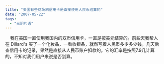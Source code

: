 ```yaml
---
title: "美国有些商场刷信用卡是直接使用人民币结算的"
date: "2007-05-22"
tags: 
  - "光阴片语"
---
```


    我在美国一直使用我国内的双币信用卡，一直是按美元结算的。前些天我帮人在 Dillard's 买了一个化妆品，一看收银条，就然写着人民币多少多少钱。几天后查信用卡的记录，果然是直接从人民币账户扣款的。它的汇率是按照7.9几计算的，不知对我们用户来说是否划算。
